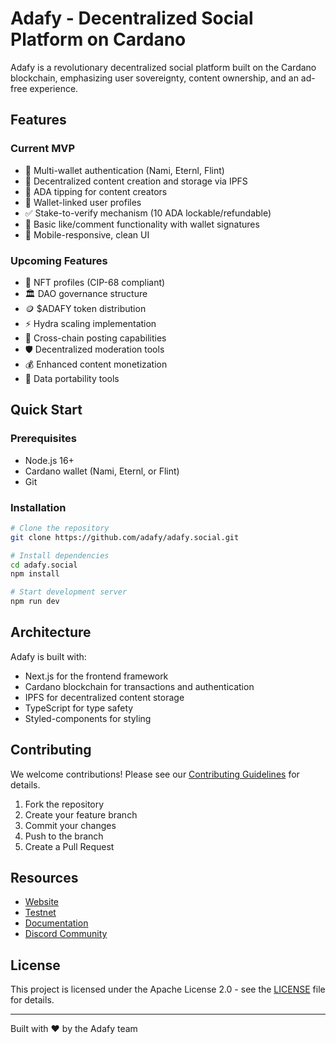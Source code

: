 # Adafy - Decentralized Social Platform on Cardano

Adafy is a revolutionary decentralized social platform built on the Cardano blockchain, emphasizing user sovereignty, content ownership, and an ad-free experience.

## Features

### Current MVP
- 🔐 Multi-wallet authentication (Nami, Eternl, Flint)
- 📝 Decentralized content creation and storage via IPFS
- 💎 ADA tipping for content creators
- 👤 Wallet-linked user profiles
- ✅ Stake-to-verify mechanism (10 ADA lockable/refundable)
- 💬 Basic like/comment functionality with wallet signatures
- 📱 Mobile-responsive, clean UI

### Upcoming Features
- 🎨 NFT profiles (CIP-68 compliant)
- 🏛️ DAO governance structure
- 🪙 $ADAFY token distribution
- ⚡ Hydra scaling implementation
- 🌉 Cross-chain posting capabilities
- 🛡️ Decentralized moderation tools
- 💰 Enhanced content monetization
- 🔄 Data portability tools

## Quick Start

### Prerequisites
- Node.js 16+
- Cardano wallet (Nami, Eternl, or Flint)
- Git

### Installation
```bash
# Clone the repository
git clone https://github.com/adafy/adafy.social.git

# Install dependencies
cd adafy.social
npm install

# Start development server
npm run dev
```

## Architecture

Adafy is built with:
- Next.js for the frontend framework
- Cardano blockchain for transactions and authentication
- IPFS for decentralized content storage
- TypeScript for type safety
- Styled-components for styling

## Contributing

We welcome contributions! Please see our [Contributing Guidelines](CONTRIBUTING.md) for details.

1. Fork the repository
2. Create your feature branch
3. Commit your changes
4. Push to the branch
5. Create a Pull Request

## Resources
- [Website](https://adafy.social)
- [Testnet](https://testnet.adafy.social)
- [Documentation](https://docs.adafy.social)
- [Discord Community](https://discord.gg/adafy)

## License

This project is licensed under the Apache License 2.0 - see the [LICENSE](LICENSE) file for details.

---

Built with ❤️ by the Adafy team
